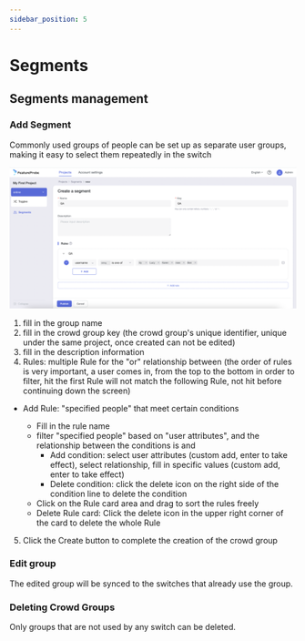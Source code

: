 ```yaml
---
sidebar_position: 5
---
```


# Segments

## Segments management
### Add Segment
Commonly used groups of people can be set up as separate user groups, making it easy to select them repeatedly in the switch

![segment screenshot](../../pictures/en-segment.png)

1. fill in the group name
2. fill in the crowd group key (the crowd group's unique identifier, unique under the same project, once created can not be edited)
3. fill in the description information
4. Rules: multiple Rule for the "or" relationship between (the order of rules is very important, a user comes in, from the top to the bottom in order to filter, hit the first Rule will not match the following Rule, not hit before continuing down the screen)

  - Add Rule: "specified people" that meet certain conditions
 
    + Fill in the rule name
    + filter "specified people" based on "user attributes", and the relationship between the conditions is and
      * Add condition: select user attributes (custom add, enter to take effect), select relationship, fill in specific values (custom add, enter to take effect)
      * Delete condition: click the delete icon on the right side of the condition line to delete the condition
    + Click on the Rule card area and drag to sort the rules freely
    + Delete Rule card: Click the delete icon in the upper right corner of the card to delete the whole Rule

5. Click the Create button to complete the creation of the crowd group


### Edit group
The edited group will be synced to the switches that already use the group.

### Deleting Crowd Groups
Only groups that are not used by any switch can be deleted.
